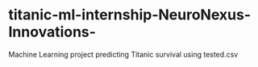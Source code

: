 # titanic-ml-internship-NeuroNexus-Innovations-
Machine Learning project predicting Titanic survival using tested.csv
